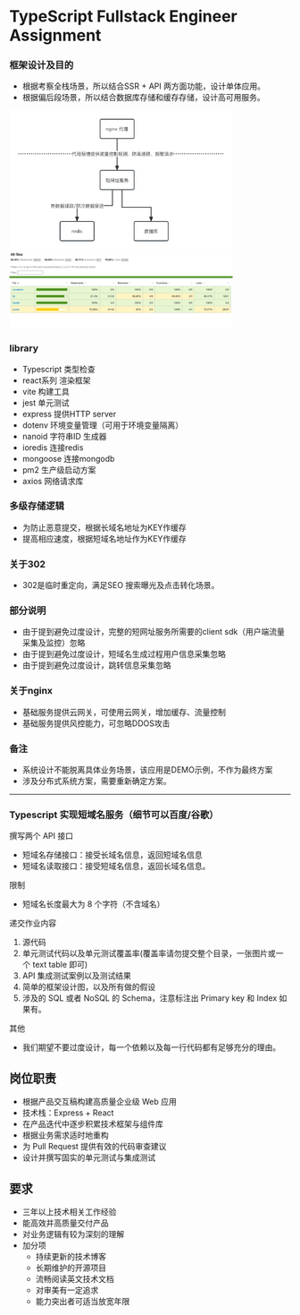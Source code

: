 # TypeScript Fullstack Engineer Assignment

### 框架设计及目的

- 根据考察全栈场景，所以结合SSR + API 两方面功能，设计单体应用。
- 根据偏后段场景，所以结合数据库存储和缓存存储，设计高可用服务。

<img src="./docs/architecture.png" width="400">
<img src="./docs/coverage.png" width="400">

### library

- Typescript 类型检查
- react系列 渲染框架
- vite 构建工具
- jest 单元测试
- express 提供HTTP server
- dotenv 环境变量管理（可用于环境变量隔离）
- nanoid 字符串ID 生成器
- ioredis 连接redis 
- mongoose 连接mongodb
- pm2 生产级启动方案
- axios 网络请求库

### 多级存储逻辑

- 为防止恶意提交，根据长域名地址为KEY作缓存
- 提高相应速度，根据短域名地址作为KEY作缓存

### 关于302

- 302是临时重定向，满足SEO 搜索曝光及点击转化场景。

### 部分说明

- 由于提到避免过度设计，完整的短网址服务所需要的client sdk（用户端流量采集及监控）忽略
- 由于提到避免过度设计，短域名生成过程用户信息采集忽略
- 由于提到避免过度设计，跳转信息采集忽略

### 关于nginx

- 基础服务提供云网关，可使用云网关，增加缓存、流量控制
- 基础服务提供风控能力，可忽略DDOS攻击


### 备注

- 系统设计不能脱离具体业务场景，该应用是DEMO示例，不作为最终方案
- 涉及分布式系统方案，需要重新确定方案。

------



### Typescript 实现短域名服务（细节可以百度/谷歌）

撰写两个 API 接口

- 短域名存储接口：接受长域名信息，返回短域名信息
- 短域名读取接口：接受短域名信息，返回长域名信息。

限制

- 短域名长度最大为 8 个字符（不含域名）

递交作业内容

1. 源代码
2. 单元测试代码以及单元测试覆盖率(覆盖率请勿提交整个目录，一张图片或一个 text table 即可)
3. API 集成测试案例以及测试结果
4. 简单的框架设计图，以及所有做的假设
5. 涉及的 SQL 或者 NoSQL 的 Schema，注意标注出 Primary key 和 Index 如果有。

其他

- 我们期望不要过度设计，每一个依赖以及每一行代码都有足够充分的理由。

## 岗位职责

- 根据产品交互稿构建高质量企业级 Web 应用
- 技术栈：Express + React
- 在产品迭代中逐步积累技术框架与组件库
- 根据业务需求适时地重构
- 为 Pull Request 提供有效的代码审查建议
- 设计并撰写固实的单元测试与集成测试

## 要求

- 三年以上技术相关工作经验
- 能高效并高质量交付产品
- 对业务逻辑有较为深刻的理解
- 加分项
  - 持续更新的技术博客
  - 长期维护的开源项目
  - 流畅阅读英文技术文档
  - 对审美有一定追求
  - 能力突出者可适当放宽年限
